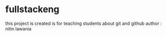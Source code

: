 # fullstackeng
this project is created is for teaching students about git and github
author : nitin lawania

